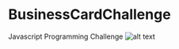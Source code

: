 # BusinessCardChallenge
Javascript Programming Challenge
![alt text](JChallenge1.png.png "Description goes here")
